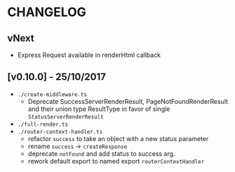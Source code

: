 # CHANGELOG

## vNext
- Express Request available in renderHtml callback

## [v0.10.0] - 25/10/2017
- `./create-middleware.ts`
  - Deprecate SuccessServerRenderResult, PageNotFoundRenderResult and their union type ResultType in favor of single `StatusServerRenderResult`
- `./full-render.ts`
- `./router-context-handler.ts`
  - refactor `success` to take an object with a new status parameter
  - rename `success` -> `createResponse`
  - deprecate `notFound` and add status to success arg.
  - rework default export to named export `routerContextHandler`
